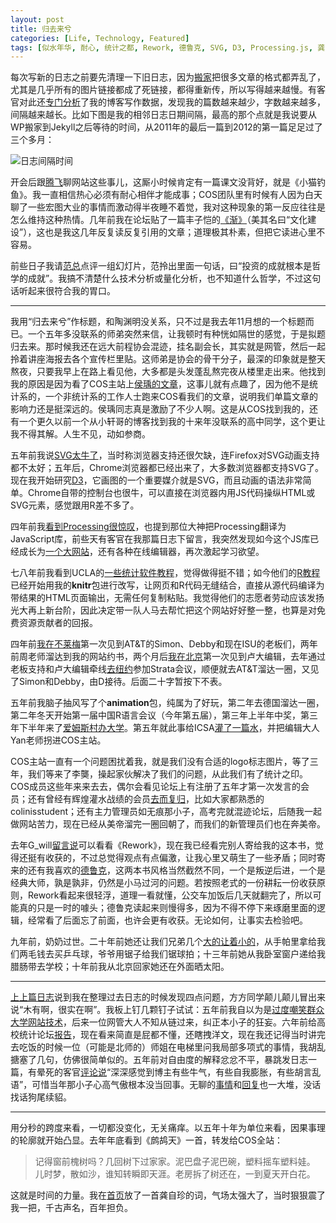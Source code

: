 ```yaml
---
layout: post
title: 归去来兮
categories: [Life, Technology, Featured]
tags: [似水年华, 耐心, 统计之都, Rework, 德鲁克, SVG, D3, Processing.js, 龚自珍, 鹧鸪天, 爷爷奶奶]
---
```


每次写新的日志之前要先清理一下旧日志，因为[搬家](/cn/2012/02/hello-jekyll/)把很多文章的格式都弄乱了，尤其是几乎所有的图片链接都成了死链接，都得重新传，所以写得越来越慢。有客官对此还[专门分析](http://cos.name/cn/topic/106355)了我的博客写作数据，发现我的篇数越来越少，字数越来越多，间隔越来越长。比如下图是我的相邻日志日期间隔，最高的那个点就是我说要从WP搬家到Jekyll之后等待的时间，从2011年的最后一篇到2012的第一篇足足过了三个多月：

![日志间隔时间](http://i.imgur.com/w0TcS.png)

开会后跟[腾飞](http://tengfei.name)聊网站这些事儿，这厮小时候肯定有一篇课文没背好，就是《小猫钓鱼》。我一直相信热心必须有耐心相伴才能成事；COS团队里有时候有人因为白天聊了一些宏图大业的事情而激动得半夜睡不着觉，我对这种现象的第一反应往往是怎么维持这种热情。几年前我在论坛贴了一篇丰子恺的[《渐》](http://cos.name/cn/topic/101097)（美其名曰“文化建设”），这也是我这几年反复读反复引用的文章；道理极其朴素，但把它读进心里不容易。

前些日子我请[范总](http://fan.cos.name)点评一组幻灯片，范拎出里面一句话，曰“投资的成就根本是哲学的成就”。我搞不清楚什么技术分析或量化分析，也不知道什么哲学，不过这句话听起来很符合我的胃口。

---

我用“归去来兮”作标题，和陶渊明没关系，只不过是我去年11月想的一个标题而已。一个五年多没联系的师弟突然来信，让我顿时有种恍如隔世的感觉，于是拟题归去来。那时候我还在远大前程协会混迹，挂名副会长，其实就是网管，然后一起拎着讲座海报去各个宣传栏里贴。这师弟是协会的骨干分子，最深的印象就是整天熬夜，只要我早上在路上看见他，大多都是头发蓬乱熬完夜从楼里走出来。他找到我的原因是因为看了COS主站上[侯瑀的文章](http://cos.name/2011/08/meaning-of-traveling/)，这事儿就有点趣了，因为他不是统计系的，一个非统计系的工作人士跑来COS看我们的文章，说明我们单篇文章的影响力还是挺深远的。侯瑀同志真是激励了不少人啊。这是从COS找到我的，还有一个更久以前一个从小轩哥的博客找到我的十来年没联系的高中同学，这个更让我不得其解。人生不见，动如参商。

五年前我说[SVG太牛了](/cn/2007/11/awesome-scalable-vector-graphics/)，当时称浏览器支持还很欠缺，连Firefox对SVG动画支持都不太好；五年后，Chrome浏览器都已经出来了，大多数浏览器都支持SVG了。现在我开始研究[D3](https://github.com/mbostock/d3/)，它画图的一个重要媒介就是SVG，而且动画的语法非常简单。Chrome自带的控制台也很牛，可以直接在浏览器内用JS代码操纵HTML或SVG元素，感觉跟用R差不多了。

四年前我[看到Processing很惊叹](/cn/2008/08/an-introduction-to-processing/)，也提到那位大神把Processing翻译为JavaScript库，前些天有客官在我那篇日志下留言，我突然发现如今这个JS库已经成长为[一个大网站](http://processingjs.org/)，还有各种在线编辑器，再次激起学习欲望。

七八年前我看到UCLA的[一些统计软件教程](http://www.ats.ucla.edu/stat/)，觉得做得挺不错；如今他们的[R教程](http://www.ats.ucla.edu/stat/r/code/)已经开始用我的**knitr**包进行改写，让网页和R代码无缝结合，直接从源代码编译为带结果的HTML页面输出，无需任何复制粘贴。我觉得他们的志愿者劳动应该发扬光大再上新台阶，因此决定带一队人马去帮忙把这个网站好好整一整，也算是对免费资源贡献者的回报。

四年前[我在不莱梅](/cn/2008/06/back-from-bremen/)第一次见到AT&T的Simon、Debby和现在ISU的老板们，两年前周老师溜达到我的网站约书，两个月后[我在北京](/cn/2010/07/3rd-chinese-r-conference-beijing/)第一次见到卢大编辑，去年通过老板支持和卢大编辑牵线[去纽约](/cn/2011/09/ny-strata-and-nj-att/)参加Strata会议，顺便就去AT&T溜达一圈，又见了Simon和Debby，由D接待<!--，今年暑假又要去Simon那旮旯了，这实习实际上是用四年投了一封“简历”-->。后面二十字暂按下不表。

五年前我脑子抽风写了个**animation**包，纯属为了好玩，第二年去德国溜达一圈，第二年冬天开始第一届中国R语言会议（今年第五届），第三年上半年中奖，第三年下半年来了[爱姆斯村办大学](http://www.iastate.edu)。第五年就此事给ICSA[灌了一篇水](http://icsa.org/bulletin/issues/ICSABulletin12Jan.pdf)，并把编辑大人Yan老师拐进COS主站。

COS主站一直有一个问题困扰着我，就是我们没有合适的logo标志图片，等了三年，我们等来了李龑，操起家伙解决了我们的问题，从此我们有了统计之印。COS成员这些年来来去去，偶尔会看见论坛上有注册了五年才第一次发言的会员；还有曾经有辉煌灌水战绩的会员[去而复归](http://cos.name/cn/topic/104024)，比如大家都熟悉的colinisstudent；还有主力管理员如无痕那小子，高考完就混迹论坛，后随我一起做网站苦力，现在已经从美帝溜完一圈回朝了，而我们的新管理员们也在奔美帝。

去年G_will[留言说](/cn/2011/10/back-into-the-dust/#comment-429725642)可以看看《Rework》，现在我已经看完别人寄给我的这本书，觉得还挺有收获的，不过总觉得观点有点偏激，让我心里又萌生了一些矛盾；同时寄来的还有我喜欢的[德鲁克](/cn/2008/11/habits-of-effective-manager/)，这两本书风格当然截然不同，一个是叛逆后进，一个是经典大师，孰是孰非，仍然是小马过河的问题。若按照老式的一份耕耘一份收获原则，Rework看起来很轻浮，道理一看就懂，公交车加饭后几天就翻完了，所以可能真的只是一时的噱头；德鲁克读起来则慢得多，因为不得不停下来琢磨里面的逻辑，经常看了后面忘了前面，也许会更有收获。无论如何，让事实去检验吧。

九年前，奶奶过世。二十年前她还让我们兄弟几个[大的让着小的](/cn/2010/12/wisdom-of-zhou-libo/)，从手帕里拿给我们两毛钱去买乒乓球，爷爷用锯子给我们锯球拍；十三年前她从我卧室窗户递给我腊肠带去学校；十年前我从北京回家她还在外面晒太阳。

---

[上上篇日志](/cn/2012/02/hello-jekyll/)说到我在整理过去日志的时候发现四点问题，方方同学颠儿颠儿冒出来说“木有啊，很实在啊”。我板上钉几颗钉子试试：五年前我自以为是[过度嘲笑群众大学网站技术](/cn/2007/10/poor-tech-in-people-univ-of-china/#comment-429720433)，后来一位网管大人不知从链过来，纠正本小子的狂妄。六年前给高校统计论坛[报告](https://github.com/downloads/yihui/yihui.github.com/Thoughts-2006-Yihui-Xie.pdf)，现在看来简直是屁都不懂，还瞎拽洋文，现在我还记得当时讲完去吃饭的时候一位（可能是北师的）师姐在电梯里问我局部多项式的事情，我胡乱搪塞了几句，仿佛很简单似的。五年前对自由度的解释忿忿不平，暴跳发日志一篇，有晕死的客官[评论说](/cn/2007/10/degree-of-freedom/#comment-429720373)“深深感觉到博主有些牛气，有些自我膨胀，有些胡言乱语”，可惜当年那小子心高气傲根本没当回事。无聊的[事情](/cn/2007/10/my-life-as-a-paparazzo/)和[回复](/cn/2007/10/rgui-translation/#comment-429720448)也一大堆，没话找话狗尾续貂。

---

用分秒的跨度来看，一切都没变化，无关痛痒。以五年十年为单位来看，因果事理的轮廓就开始凸显。去年年底看到《鹧鸪天》一首，转发给COS全站：

> 记得窗前槐树吗？几回树下过家家。泥巴盘子泥巴碗，塑料摇车塑料娃。  
> 儿时梦，散如沙，谁知转瞬即天涯。老房拆了树还在，一到夏天开白花。

这就是时间的力量。我在[首页](/)放了一首龚自珍的词，气场太强大了，当时狠狠震了我一把，千古声名，百年担负。

